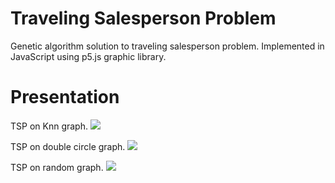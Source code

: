 # Traveling Salesperson Problem
Genetic algorithm solution to traveling salesperson problem. Implemented in JavaScript using p5.js graphic library.

# Presentation
TSP on Knn graph.
<img src="https://github.com/tomejzen/p5js/blob/master/traveling-salesman/knn.gif?raw=true" />

TSP on double circle graph.
<img src="https://github.com/tomejzen/p5js/blob/master/traveling-salesman/dcircle.gif?raw=true" />

TSP on random graph.
<img src="https://github.com/tomejzen/p5js/blob/master/traveling-salesman/random.gif?raw=true" />
